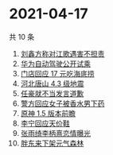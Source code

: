 # 2021-04-17

共 10 条

<!-- BEGIN ZHIHUSEARCH -->
<!-- 最后更新时间 Sat Apr 17 2021 08:06:53 GMT+0800 (China Standard Time) -->
1. [刘鑫方称对江歌遇害不担责](https://www.zhihu.com/search?q=江歌案)
1. [华为自动驾驶公开试乘](https://www.zhihu.com/search?q=华为自动驾驶)
1. [门店回应 17 元吃海底捞](https://www.zhihu.com/search?q=海底捞)
1. [河北唐山 4.3 级地震](https://www.zhihu.com/search?q=唐山地震)
1. [任豪就不当发言道歉](https://www.zhihu.com/search?q=任豪)
1. [警方回应女子被香水男下药](https://www.zhihu.com/search?q=香水迷药)
1. [原神 1.5 版本前瞻](https://www.zhihu.com/search?q=原神)
1. [李宁回应天价鞋](https://www.zhihu.com/search?q=李宁)
1. [张雨绮李柄熹恋情曝光](https://www.zhihu.com/search?q=张雨绮)
1. [胖东来下架元气森林](https://www.zhihu.com/search?q=胖东来)
<!-- END ZHIHUSEARCH -->
